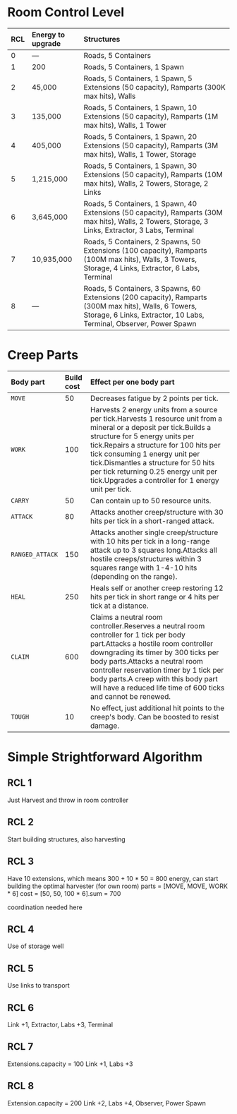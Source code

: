 # Room Control Level

| RCL  | Energy to upgrade | Structures                                                   |
| :--- | :---------------- | :----------------------------------------------------------- |
| 0    | —                 | Roads, 5 Containers                                          |
| 1    | 200               | Roads, 5 Containers, 1 Spawn                                 |
| 2    | 45,000            | Roads, 5 Containers, 1 Spawn, 5 Extensions (50 capacity), Ramparts (300K max hits), Walls |
| 3    | 135,000           | Roads, 5 Containers, 1 Spawn, 10 Extensions (50 capacity), Ramparts (1M max hits), Walls, 1 Tower |
| 4    | 405,000           | Roads, 5 Containers, 1 Spawn, 20 Extensions (50 capacity), Ramparts (3M max hits), Walls, 1 Tower, Storage |
| 5    | 1,215,000         | Roads, 5 Containers, 1 Spawn, 30 Extensions (50 capacity), Ramparts (10M max hits), Walls, 2 Towers, Storage, 2 Links |
| 6    | 3,645,000         | Roads, 5 Containers, 1 Spawn, 40 Extensions (50 capacity), Ramparts (30M max hits), Walls, 2 Towers, Storage, 3 Links, Extractor, 3 Labs, Terminal |
| 7    | 10,935,000        | Roads, 5 Containers, 2 Spawns, 50 Extensions (100 capacity), Ramparts (100M max hits), Walls, 3 Towers, Storage, 4 Links, Extractor, 6 Labs, Terminal |
| 8    | —                 | Roads, 5 Containers, 3 Spawns, 60 Extensions (200 capacity), Ramparts (300M max hits), Walls, 6 Towers, Storage, 6 Links, Extractor, 10 Labs, Terminal, Observer, Power Spawn |




# Creep Parts

| Body part       | Build cost         | Effect per one body part                                     |
| :-------------- | :----------------- | :----------------------------------------------------------- |
| `MOVE`          | 50           | Decreases fatigue by 2 points per tick.                      |
| `WORK`          | 100                | Harvests 2 energy units from a source per tick.Harvests 1 resource unit from a mineral or a deposit per tick.Builds a structure for 5 energy units per tick.Repairs a structure for 100 hits per tick consuming 1 energy unit per tick.Dismantles a structure for 50 hits per tick returning 0.25 energy unit per tick.Upgrades a controller for 1 energy unit per tick. |
| `CARRY`         | 50                 | Can contain up to 50 resource units.                         |
| `ATTACK`        | 80                 | Attacks another creep/structure with 30 hits per tick in a short-ranged attack. |
| `RANGED_ATTACK` | 150                | Attacks another single creep/structure with 10 hits per tick in a long-range attack up to 3 squares long.Attacks all hostile creeps/structures within 3 squares range with 1-4-10 hits (depending on the range). |
| `HEAL`          | 250                | Heals self or another creep restoring 12 hits per tick in short range or 4 hits per tick at a distance. |
| `CLAIM`         | 600                | Claims a neutral room controller.Reserves a neutral room controller for 1 tick per body part.Attacks a hostile room controller downgrading its timer by 300 ticks per body parts.Attacks a neutral room controller reservation timer by 1 tick per body parts.A creep with this body part will have a reduced life time of 600 ticks and cannot be renewed. |
| `TOUGH`         | 10                 | No effect, just additional hit points to the creep's body. Can be boosted to resist damage. |





# Simple Strightforward Algorithm
## RCL 1 
Just Harvest and throw in room controller

## RCL 2
Start building structures, also harvesting 

## RCL 3 
Have 10 extensions, which means 300 + 10 * 50 = 800 energy, can start building the optimal harvester (for own room)
parts = [MOVE, MOVE, WORK * 6]
cost  = [50, 50, 100 * 6].sum = 700

coordination needed here

## RCL 4
Use of storage well

## RCL 5
Use links to transport

## RCL 6
Link +1, Extractor, Labs +3,  Terminal

## RCL 7
Extensions.capacity = 100 
Link +1, Labs +3

## RCL 8 
Extension.capacity = 200
Link +2, Labs +4, Observer, Power Spawn


